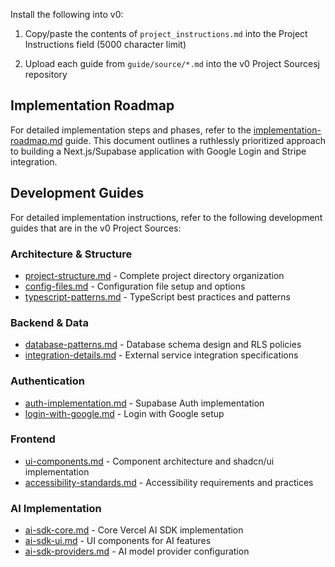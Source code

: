 Install the following into v0:

1. Copy/paste the contents of `project_instructions.md` into the Project Instructions field (5000 character limit)

2. Upload each guide from `guide/source/*.md` into the v0 Project Sourcesj repository 

## Implementation Roadmap

For detailed implementation steps and phases, refer to the [implementation-roadmap.md](source/implementation-roadmap.md) guide. This document outlines a ruthlessly prioritized approach to building a Next.js/Supabase application with Google Login and Stripe integration.

## Development Guides

For detailed implementation instructions, refer to the following development guides that are in the v0 Project Sources:

### Architecture & Structure
- [project-structure.md](source/project-structure.md) - Complete project directory organization
- [config-files.md](source/config-files.md) - Configuration file setup and options
- [typescript-patterns.md](source/typescript-patterns.md) - TypeScript best practices and patterns

### Backend & Data
- [database-patterns.md](source/database-patterns.md) - Database schema design and RLS policies
- [integration-details.md](source/integration-details.md) - External service integration specifications

### Authentication
- [auth-implementation.md](source/auth-implementation.md) - Supabase Auth implementation
- [login-with-google.md](source/login-with-google.md) - Login with Google setup

### Frontend
- [ui-components.md](source/ui-components.md) - Component architecture and shadcn/ui implementation
- [accessibility-standards.md](source/accessibility-standards.md) - Accessibility requirements and practices

### AI Implementation
- [ai-sdk-core.md](source/ai-sdk-core.md) - Core Vercel AI SDK implementation
- [ai-sdk-ui.md](source/ai-sdk-ui.md) - UI components for AI features
- [ai-sdk-providers.md](source/ai-sdk-providers.md) - AI model provider configuration